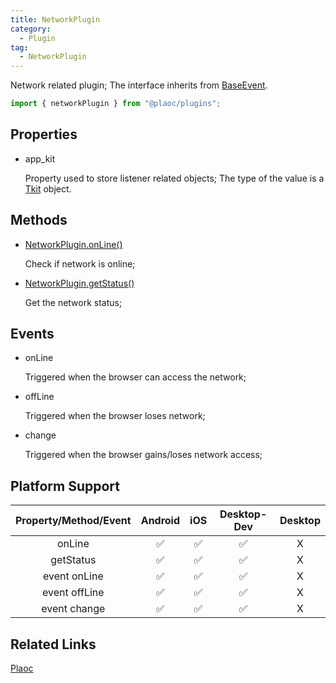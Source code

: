 ```yaml
---
title: NetworkPlugin  
category:
  - Plugin
tag:
  - NetworkPlugin
---
```


Network related plugin;
The interface inherits from [BaseEvent](../../interface/base-event/index.md).

```js 
import { networkPlugin } from "@plaoc/plugins";
```

## Properties

  - app_kit

    Property used to store listener related objects; 
    The type of the value is a [Tkit](../../interface/tkit/index.md) object.

## Methods

  - [NetworkPlugin.onLine()](./on-line.md)

    Check if network is online;

  - [NetworkPlugin.getStatus()](./get-status.md)

    Get the network status;
  
## Events

  - onLine  

    Triggered when the browser can access the network;

  - offLine

    Triggered when the browser loses network;
  
  - change

    Triggered when the browser gains/loses network access; 

## Platform Support

| Property/Method/Event | Android | iOS | Desktop-Dev | Desktop | 
|:--------------------:|:-------:|:---:|:-----------:|:-------:|
| onLine               | ✅      | ✅  | ✅          | X       |  
| getStatus            | ✅      | ✅  | ✅          | X       |
| event onLine         | ✅      | ✅  | ✅          | X       |
| event offLine        | ✅      | ✅  | ✅          | X       |
| event change         | ✅      | ✅  | ✅          | X       |

## Related Links  

[Plaoc](../../)